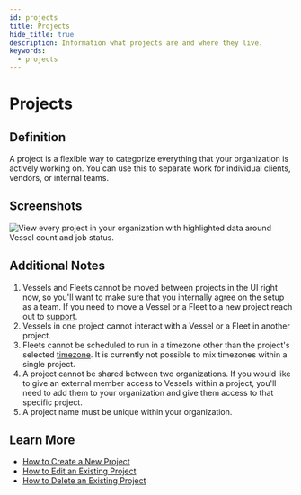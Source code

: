 ```yaml
---
id: projects
title: Projects
hide_title: true
description: Information what projects are and where they live.
keywords:
  - projects
---
```


# Projects

## Definition

A project is a flexible way to categorize everything that your organization is actively working on. You can use this to separate work for individual clients, vendors, or internal teams.

## Screenshots

![View every project in your organization with highlighted data around Vessel count and job status.](../.gitbook/assets/image_15.png)

## Additional Notes

1. Vessels and Fleets cannot be moved between projects in the UI right now, so you'll want to make sure that you internally agree on the setup as a team. If you need to move a Vessel or a Fleet to a new project reach out to [support](mailto:support@shipyardapp.com).
2. Vessels in one project cannot interact with a Vessel or a Fleet in another project.
3. Fleets cannot be scheduled to run in a timezone other than the project's selected [timezone](other-functions/timestamps-and-timezones.md). It is currently not possible to mix timezones within a single project.
4. A project cannot be shared between two organizations. If you would like to give an external member access to Vessels within a project, you'll need to add them to your organization and give them access to that specific project.
5. A project name must be unique within your organization.

## Learn More

- [How to Create a New Project](../how-tos/projects/create-project.md)
- [How to Edit an Existing Project](../how-tos/projects/edit-project.md)
- [How to Delete an Existing Project](../how-tos/projects/delete-project.md)
